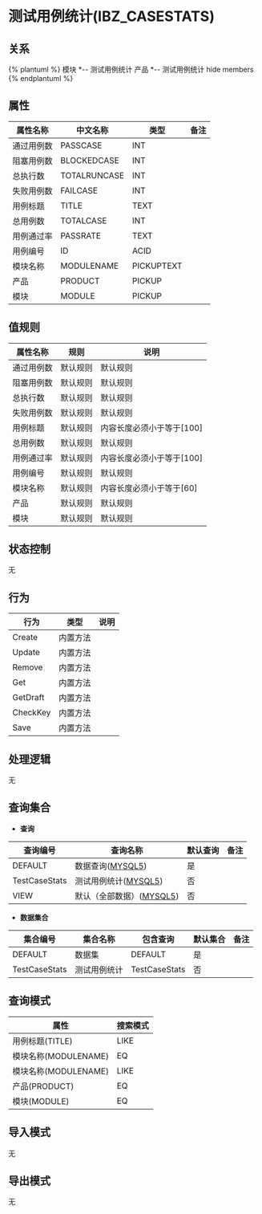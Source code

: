 # 测试用例统计(IBZ_CASESTATS)

  

## 关系
{% plantuml %}
模块 *-- 测试用例统计 
产品 *-- 测试用例统计 
hide members
{% endplantuml %}

## 属性

| 属性名称        |    中文名称    | 类型     |  备注  |
| --------   |------------| -----   |  -------- | 
|通过用例数|PASSCASE|INT|&nbsp;|
|阻塞用例数|BLOCKEDCASE|INT|&nbsp;|
|总执行数|TOTALRUNCASE|INT|&nbsp;|
|失败用例数|FAILCASE|INT|&nbsp;|
|用例标题|TITLE|TEXT|&nbsp;|
|总用例数|TOTALCASE|INT|&nbsp;|
|用例通过率|PASSRATE|TEXT|&nbsp;|
|用例编号|ID|ACID|&nbsp;|
|模块名称|MODULENAME|PICKUPTEXT|&nbsp;|
|产品|PRODUCT|PICKUP|&nbsp;|
|模块|MODULE|PICKUP|&nbsp;|

## 值规则
| 属性名称    | 规则    |  说明  |
| --------   |------------| ----- | 
|通过用例数|默认规则|默认规则|
|阻塞用例数|默认规则|默认规则|
|总执行数|默认规则|默认规则|
|失败用例数|默认规则|默认规则|
|用例标题|默认规则|内容长度必须小于等于[100]|
|总用例数|默认规则|默认规则|
|用例通过率|默认规则|内容长度必须小于等于[100]|
|用例编号|默认规则|默认规则|
|模块名称|默认规则|内容长度必须小于等于[60]|
|产品|默认规则|默认规则|
|模块|默认规则|默认规则|

## 状态控制

无


## 行为
| 行为    | 类型    |  说明  |
| --------   |------------| ----- | 
|Create|内置方法|&nbsp;|
|Update|内置方法|&nbsp;|
|Remove|内置方法|&nbsp;|
|Get|内置方法|&nbsp;|
|GetDraft|内置方法|&nbsp;|
|CheckKey|内置方法|&nbsp;|
|Save|内置方法|&nbsp;|

## 处理逻辑
无

## 查询集合

* **查询**

| 查询编号 | 查询名称       | 默认查询 |   备注|
| --------  | --------   | --------   | ----- |
|DEFAULT|数据查询([MYSQL5](../../appendix/query_MYSQL5.md#CaseStats_Default))|是|&nbsp;|
|TestCaseStats|测试用例统计([MYSQL5](../../appendix/query_MYSQL5.md#CaseStats_TestCaseStats))|否|&nbsp;|
|VIEW|默认（全部数据）([MYSQL5](../../appendix/query_MYSQL5.md#CaseStats_View))|否|&nbsp;|

* **数据集合**

| 集合编号 | 集合名称   |  包含查询  | 默认集合 |   备注|
| --------  | --------   | -------- | --------   | ----- |
|DEFAULT|数据集|DEFAULT|是|&nbsp;|
|TestCaseStats|测试用例统计|TestCaseStats|否|&nbsp;|

## 查询模式
| 属性      |    搜索模式     |
| --------   |------------|
|用例标题(TITLE)|LIKE|
|模块名称(MODULENAME)|EQ|
|模块名称(MODULENAME)|LIKE|
|产品(PRODUCT)|EQ|
|模块(MODULE)|EQ|

## 导入模式
无


## 导出模式
无

